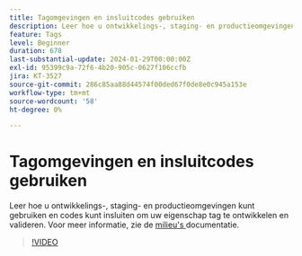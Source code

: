 ```yaml
---
title: Tagomgevingen en insluitcodes gebruiken
description: Leer hoe u ontwikkelings-, staging- en productieomgevingen kunt gebruiken en codes kunt insluiten om uw eigenschap tag te ontwikkelen en valideren.
feature: Tags
level: Beginner
duration: 678
last-substantial-update: 2024-01-29T00:00:00Z
exl-id: 95399c9a-72f6-4b20-905c-0627f106ccfb
jira: KT-3527
source-git-commit: 286c85aa88d44574f00ded67f0de8e0c945a153e
workflow-type: tm+mt
source-wordcount: '58'
ht-degree: 0%

---
```


# Tagomgevingen en insluitcodes gebruiken

Leer hoe u ontwikkelings-, staging- en productieomgevingen kunt gebruiken en codes kunt insluiten om uw eigenschap tag te ontwikkelen en valideren. Voor meer informatie, zie de [ milieu&#39;s ](https://experienceleague.adobe.com/docs/experience-platform/tags/publish/environments/environments.html?lang=nl-NL) documentatie.

>[!VIDEO](https://video.tv.adobe.com/v/28729/?learn=on&enablevpops)
